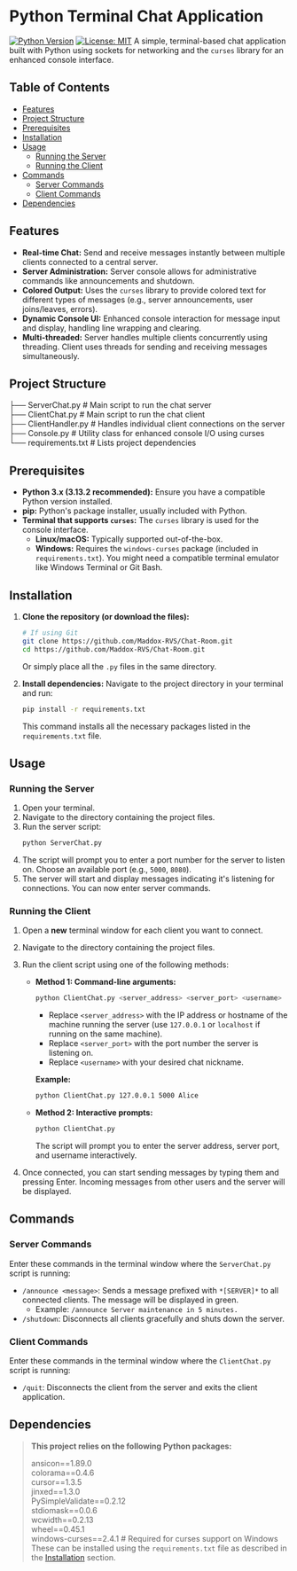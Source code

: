 # Python Terminal Chat Application

[![Python Version](https://img.shields.io/badge/python-3.x-blue.svg)](https://www.python.org/)
[![License: MIT](https://img.shields.io/badge/License-MIT-yellow.svg)](https://opensource.org/licenses/MIT) A simple, terminal-based chat application built with Python using sockets for networking and the `curses` library for an enhanced console interface.

## Table of Contents

* [Features](#features)
* [Project Structure](#project-structure)
* [Prerequisites](#prerequisites)
* [Installation](#installation)
* [Usage](#usage)
    * [Running the Server](#running-the-server)
    * [Running the Client](#running-the-client)
* [Commands](#commands)
    * [Server Commands](#server-commands)
    * [Client Commands](#client-commands)
* [Dependencies](#dependencies)

## Features

* **Real-time Chat:** Send and receive messages instantly between multiple clients connected to a central server.
* **Server Administration:** Server console allows for administrative commands like announcements and shutdown.
* **Colored Output:** Uses the `curses` library to provide colored text for different types of messages (e.g., server announcements, user joins/leaves, errors).
* **Dynamic Console UI:** Enhanced console interaction for message input and display, handling line wrapping and clearing.
* **Multi-threaded:** Server handles multiple clients concurrently using threading. Client uses threads for sending and receiving messages simultaneously.

## Project Structure

├── ServerChat.py       # Main script to run the chat server    
├── ClientChat.py       # Main script to run the chat client    
├── ClientHandler.py    # Handles individual client connections on the server   
├── Console.py          # Utility class for enhanced console I/O using curses   
└── requirements.txt    # Lists project dependencies    
## Prerequisites

* **Python 3.x (3.13.2 recommended):** Ensure you have a compatible Python version installed.
* **pip:** Python's package installer, usually included with Python.
* **Terminal that supports `curses`:** The `curses` library is used for the console interface.
    * **Linux/macOS:** Typically supported out-of-the-box.
    * **Windows:** Requires the `windows-curses` package (included in `requirements.txt`). You might need a compatible terminal emulator like Windows Terminal or Git Bash.

## Installation

1.  **Clone the repository (or download the files):**
    ```bash
    # If using Git
    git clone https://github.com/Maddox-RVS/Chat-Room.git
    cd https://github.com/Maddox-RVS/Chat-Room.git
    ```
    Or simply place all the `.py` files in the same directory.

2.  **Install dependencies:**
    Navigate to the project directory in your terminal and run:
    ```bash
    pip install -r requirements.txt
    ```
    This command installs all the necessary packages listed in the `requirements.txt` file.

## Usage

### Running the Server

1.  Open your terminal.
2.  Navigate to the directory containing the project files.
3.  Run the server script:
    ```bash
    python ServerChat.py
    ```
4.  The script will prompt you to enter a port number for the server to listen on. Choose an available port (e.g., `5000`, `8080`).
5.  The server will start and display messages indicating it's listening for connections. You can now enter server commands.

### Running the Client

1.  Open a **new** terminal window for each client you want to connect.
2.  Navigate to the directory containing the project files.
3.  Run the client script using one of the following methods:

    * **Method 1: Command-line arguments:**
        ```bash
        python ClientChat.py <server_address> <server_port> <username>
        ```
        * Replace `<server_address>` with the IP address or hostname of the machine running the server (use `127.0.0.1` or `localhost` if running on the same machine).
        * Replace `<server_port>` with the port number the server is listening on.
        * Replace `<username>` with your desired chat nickname.

        **Example:**
        ```bash
        python ClientChat.py 127.0.0.1 5000 Alice
        ```

    * **Method 2: Interactive prompts:**
        ```bash
        python ClientChat.py
        ```
        The script will prompt you to enter the server address, server port, and username interactively.

4.  Once connected, you can start sending messages by typing them and pressing Enter. Incoming messages from other users and the server will be displayed.

## Commands

### Server Commands

Enter these commands in the terminal window where the `ServerChat.py` script is running:

* `/announce <message>`: Sends a message prefixed with `*[SERVER]*` to all connected clients. The message will be displayed in green.
    * Example: `/announce Server maintenance in 5 minutes.`
* `/shutdown`: Disconnects all clients gracefully and shuts down the server.

### Client Commands

Enter these commands in the terminal window where the `ClientChat.py` script is running:

* `/quit`: Disconnects the client from the server and exits the client application.

## Dependencies

> **This project relies on the following Python packages:**     
>
> ansicon==1.89.0     
> colorama==0.4.6     
> cursor==1.3.5       
> jinxed==1.3.0   
> PySimpleValidate==0.2.12      
> stdiomask==0.0.6    
> wcwidth==0.2.13     
> wheel==0.45.1       
> windows-curses==2.4.1  # Required for curses support on Windows     
> These can be installed using the `requirements.txt` file as described in the [Installation](#installation) section.